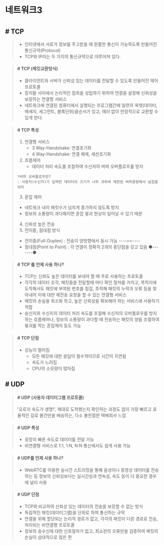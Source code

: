 # 네트워크3
#


## # TCP

> - 인터넷에서 서로가 정보를 주고받을 때 원활한 통신이 가능하도록 만들어진 통신규약(Protocol)
> - TCP와 IP라는 두 가지의 통신규약으로 이루어져 있다.

> #### # TCP (패킷교환방식)
> - 클라이언트와 서버가 신뢰성 있는 데이터를 전달할 수 있도록 만들어진 제어 프로토콜
> - 장치들 사이에서 논리적인 접촉을 성립하기 위하여 연결을 설정해 신뢰성을 보장하는 연결형 서비스
> - 네트워크에 연결된 컴퓨터에서 실행되는 프로그램간에 일련의 옥텟(데이터, 메세지, 세그먼트, 블록단위)을순서가 있고, 에러 없이 안정적으로 교환할 수 있게 한다.

> #### # TCP 특성
> 1. 연결형 서비스
>    - 3 Way-Handshake: 연결초기화
>    - 4 Way-Handshake: 연결 해제, 세션초기화
> 2. 흐름제어
>    - 데이터 처리 속도를 조절하여 수신자의 버퍼 오버플로우를 방지
> ```
> *버퍼 오버플로우란?
> : 사용자(수신자)가 입력한 데이터의 크기가 너무 과하여 제한된 버퍼용량에서 넘침을 의미
> ```
> 3. 혼잡 제어 
> - 네트워크 내의 패킷수가 넘치게 증가하지 않도록 방지
> - 정보의 소통량이 과다해지면 혼잡 붕괴 현상이 일어날 수 있기 때문
> 4. 신뢰성 높은 전송
> 5. 전이중, 점대점 방식
> - 전이중(Full-Duplex) : 전송이 양방향에서 동시 가능 ----><----
> - 점대점(Point to Point) : 각 연결이 정확히 2개의 종단점을 갖고 있음 ●-------●

> #### # TCP 를 언제 사용 하나?
> - TCP는 신뢰도 높은 데이터를 보내야 할 때 주로 사용하는 프로토콜
> - 각각의 데이터 조각, 패킷들을 전달할때 마다 확인 절차를 거치고, 목적지에 도착해서도 패킷에 부여된 번호를 점검, 추적해 패킷의 누락과 오류 등을 찾아내어 이에 대한 재전송 요청을 할 수 있는 연결형 서비스
> - 패킷의 손실을 최소화 하고, 높은 신뢰성을 확보해야 하는 서비스에 사용하기 적합
> - 송신지와 수신지의 데이터 처리 속도를 조절해 수신자의 오버플로우를 방지하는 흐름제어나, 정보의 소통량이 과다할 때 전송하는 패킷의 양을 조절하여 붕괴를 막는 혼잡제어 등도 가능

> #### # TCP 단점
> - 성능이 떨어짐
>   - 모든 패킷에 대한 응답이 필수적이므로 시간이 지연됨
>   - 속도가 느려짐
>   - CPU의 소모량이 많아짐
##


## # UDP

> #### # UDP (사용자 데이터그램 프로토콜)
> '오로지 속도가 생명!', 제대로 도착했는지 확인하는 과정도 없이 가장 빠르고 효율적인 길로 물건만을 배송하는, 다소 불친절한 택배회사 느낌

> #### # UDP 특성
> - 굉장히 빠른 속도로 데이터를 전달 가능
> - 비연결형 서비스로 1:1, 1:N, N:N 통신에서도 쉽게 사용 가능

> #### # UDP를 언제 사용 하나?
> - WebRTC를 이용한 실시간 스트리밍을 통해 음성이나 동영상 데이터를 전송하는 등 정보의 신뢰성보다는 실시간성과 연속성, 속도 등이 더 중요한 경우에 널리 사용

> #### # UDP 단점
> - TCP와 비교하여 신뢰성 있는 데이터의 전송을 보장할 수 없는 방식
> - 독립적인 패킷(데이터그램)을 단위로 하여 통신하는 규약 
> - 연결을 위해 할당되는 논리적 경로가 없고, 각각의 패킷이 다른 경로로 전송, 처리되는 비연결형 프로토콜
> - 정보의 송수신에 대한 신호절차가 없고, 최소한의 오류만을 검증하여 패킷의 손실이 상대적으로 많은 편
##

